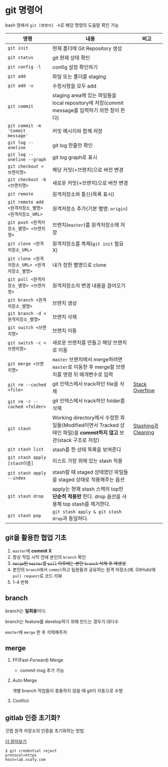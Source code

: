 # git 명령어

bash 창에서 `git [명령어] -h`로 해당 명령의 도움말 확인 가능

| 명령 | 내용 | 비고 |
| ---- | ---- | ---- |
| `git init` | 현재 폴더에 Git Repository 생성 |      |
| `git status` | git 현재 상태 확인 |      |
| `git config -l` | config 설정 확인하기 |      |
| `git add` | 파일 또는 폴더를 staging |      |
| `git add -u` | 수정사항을 모두 add |      |
| `git commit` | staging area에 있는 파일들을 local repository에 저장(commit message를 입력하기 위한 창이 뜬다) | |
| `git commit -m 'Commit message'` | 커밋 메시지와 함께 저장 |      |
| `git log --oneline` | git log 한줄만 확인 |      |
| `git log --oneline --graph` | git log graph로 표시 |      |
| `git checkout <브랜치명>` | 해당 커밋(+브랜치)으로 버전 변경 |      |
| `git checkout -b <브랜치명>` | 새로운 커밋(+브랜치)으로 버전 변경 |      |
| `git remote` | 원격저장소와 통신(목록 표시) |      |
| `git remote add <원격저장소_별명> <원격저장소_URL>` | 원격저장소 추가(기본 별명: `origin`)  |      |
| `git push <원격저장소_별명> <브랜치명>` | 브랜치(`master`)를 원격저장소에 저장 |      |
| `git clone <원격저장소_URL>` | 원격저장소를 복제(`git init` 필요 X)   |      |
| `git clone <원격저장소_URL> <원격저장소_별명>` | 내가 정한 별명으로 clone |      |
| `git pull <원격저장소_별명> <브랜치명>` | 원격저장소의 변경 내용을 끌어오기 |      |
| `git branch <원격저장소_별명>` | 브랜치 생성 |      |
| `git branch -d <원격저장소_별명>` | 브랜치 삭제 |      |
| `git switch <브랜치명>` | 브랜치 이동 |      |
| `git switch -c <브랜치명>` | 새로운 브랜치를 만들고 해당 브랜치로 이동 |      |
| `git merge <브랜치명>` | `master` 브랜치에서 merge하려면 `master`로 이동한 후 merge할 브랜치를 명령 뒤 매개변수로 입력 |      |
| `git rm --cached <file>` | git 인덱스에서 track하던 file을 삭제 | [Stack Overflow](https://stackoverflow.com/questions/1274057/how-to-make-git-forget-about-a-file-that-was-tracked-but-is-now-in-gitignore) |
| `git rm -r --cached <folder>` | git 인덱스에서 track하던 folder를 삭제 |      |
| `git stash` | Working directory에서 수정한 파일들(Modified이면서 Tracked 상태인 파일)을 **commit하지 않고** 보관(stack 구조로 저장) | [Stashing과 Cleaning](https://git-scm.com/book/ko/v2/Git-%EB%8F%84%EA%B5%AC-Stashing%EA%B3%BC-Cleaning) |
| `git stash list` | stash를 한 상태 목록을 보여준다 |  |
| `git stash apply [stash이름]` | 리스트 가장 위에 있는 stash 적용 |  |
| `git stash apply --index` | stash할 때 staged 상태였던 파일들을 staged 상태로 적용해주는 옵션 |  |
| `git stash drop` | apply는 현재 stash 스택의 top만 **단순히 적용만** 한다. drop 옵션을 사용해 top stash를 제거한다. |  |
| `git stash pop` | `git stash apply & git stash drop`과 동일하다. |  |



## git을 활용한 협업 기초

1. `master`에 **commit X**
2. 항상 작업 시작 전에 본인의 `branch` 확인
3. ~~`merge`된 `master`를 `pull` 이후에는 본인 `branch` 삭제 후 재생성~~
4. 본인의 `branch`에서 `commit`하고 팀원들과 공유하는 원격 저장소(예. GitHub)에 `pull request`로 코드 리뷰
5. 1-4 반복



## branch

branch는 **일회용**이다.

branch는 feature를 develop하기 위해 만드는 경우가 대다수

`master`에 `merge` 한 후 삭제해주자



## merge

1. FF(Fast-Forward) Merge

    - commit msg 추가 가능

2. Auto Merge

    개별 branch 작업들이 충돌하지 않을 때 git이 자동으로 수행

3. Conflict



## gitlab 인증 초기화?

깃랩 원격 저장소의 인증을 초기화하는 방법

[더 알아보기](https://git-scm.com/book/ko/v2/Git-%EB%8F%84%EA%B5%AC-Credential-%EC%A0%80%EC%9E%A5%EC%86%8C)

```shell
$ git credential reject
protocol=https
host=lab.ssafy.com
```

